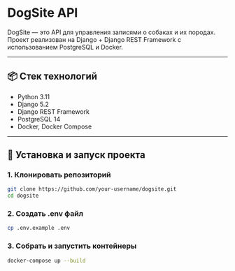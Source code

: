 # DogSite API

DogSite — это API для управления записями о собаках и их породах.  
Проект реализован на Django + Django REST Framework с использованием PostgreSQL и Docker.

---

## 📦 Стек технологий

- Python 3.11
- Django 5.2
- Django REST Framework
- PostgreSQL 14
- Docker, Docker Compose

---

## 🚀 Установка и запуск проекта

### 1. Клонировать репозиторий

```bash
git clone https://github.com/your-username/dogsite.git
cd dogsite
```

### 2. Создать .env файл

```bash
cp .env.example .env
```

### 3. Собрать и запустить контейнеры

```bash
docker-compose up --build
```

